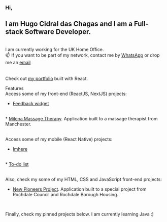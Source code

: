 ### Hi, 
## I am Hugo Cidral das Chagas and I am a Full-stack Software Developer.
</br>
I am currently working for the UK Home Office.
</br>
📫 If you want to be part of my network, contact me by <a href='https://wa.me/447450599950'>WhatsApp</a> or drop me an <a href='mailto:hugochagasuk@gmail.com'>email</a>
</br>
</br>
</br>
Check out <a href='https://www.hugochagas.co.uk/'>my portfolio</a> built with React.
</br>

Features
</br>
Access some of my front-end (ReactJS, NextJS) projects:
* <a href="https://feedback-widget-wine.vercel.app/" target='_blank'>Feedback widget</a>
</br>
* <a href='https://milenamassagetherapy.co.uk/' target='_blank'>Milena Massage Therapy</a>. Application built to a massage therapist from Manchester.
</br>
</br>

Access some of my mobile (React Native) projects:
* <a href="https://github.com/h-chagas/imhere" target='_blank'>Imhere</a>
</br>
* <a href="https://github.com/h-chagas/to-do-list-react-ignite-challenge-01" target='_blank'>To-do list</a>
</br>
</br>

Also, check my some of my HTML, CSS and JavaScript front-end projects:
</br>
* <a href='https://www.newpioneersproject.co.uk/' target='_blank'>New Pioneers Project</a>. Application built to a special project from Rochdale Council and Rochdale Borough Housing.
</br>

Finally, check my pinned projects below. I am currently learning Java :)

<!---
h-chagas/h-chagas is a ✨ special ✨ repository because its `README.md` (this file) appears on your GitHub profile.
You can click the Preview link to take a look at your changes.
--->
